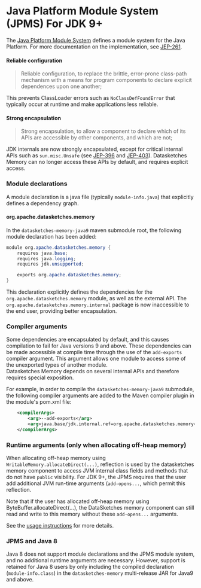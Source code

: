 <!--
    Licensed to the Apache Software Foundation (ASF) under one
    or more contributor license agreements.  See the NOTICE file
    distributed with this work for additional information
    regarding copyright ownership.  The ASF licenses this file
    to you under the Apache License, Version 2.0 (the
    "License"); you may not use this file except in compliance
    with the License.  You may obtain a copy of the License at

      http://www.apache.org/licenses/LICENSE-2.0

    Unless required by applicable law or agreed to in writing,
    software distributed under the License is distributed on an
    "AS IS" BASIS, WITHOUT WARRANTIES OR CONDITIONS OF ANY
    KIND, either express or implied.  See the License for the
    specific language governing permissions and limitations
    under the License.
-->

# Java Platform Module System (JPMS) For JDK 9+

The [Java Platform Module System](https://openjdk.java.net/projects/jigsaw/spec/) defines a module 
system for the Java Platform. For more documentation on the implementation, see 
[JEP-261](https://openjdk.java.net/jeps/261).

#### Reliable configuration 

> Reliable configuration, to replace the brittle, error-prone class-path mechanism with a means 
for program components 
> to declare explicit dependences upon one another;

This prevents ClassLoader errors such as `NoClassDefFoundError` that typically occur at runtime 
and make applications less reliable.

#### Strong encapsulation

> Strong encapsulation, to allow a component to declare which of its APIs are accessible by other 
components, and which are not;

JDK internals are now strongly encapsulated, except for critical internal APIs such as 
`sun.misc.Unsafe` (see [JEP-396](https://openjdk.java.net/jeps/396) and 
[JEP-403](https://openjdk.java.net/jeps/403)).
Datasketches Memory can no longer access these APIs by default, and requires explicit access.

### Module declarations

A module declaration is a java file (typically `module-info.java`) that explicitly defines a 
dependency graph.

#### org.apache.datasketches.memory

In the `datasketches-memory-java9` maven submodule root, the following module declaration has 
been added:

```java
module org.apache.datasketches.memory {
    requires java.base;
    requires java.logging;
    requires jdk.unsupported;

    exports org.apache.datasketches.memory;
}
```

This declaration explicitly defines the dependencies for the `org.apache.datasketches.memory` module, as well as the 
external API. The `org.apache.datasketches.memory.internal` package is now inaccessible to the end user, 
providing better encapsulation. 

### Compiler arguments

Some dependencies are encapsulated by default, and this causes compilation to fail for 
Java versions 9 and above.
These dependencies can be made accessible at compile time through the use of the 
`add-exports` compiler argument.
This argument allows one module to access some of the unexported types of another module.  
Datasketches Memory depends on several internal APIs and therefore requires special 
exposition.

For example, in order to compile the `datasketches-memory-java9` submodule, the following compiler 
arguments are added to the Maven compiler plugin in the module's pom.xml file:

```xml
    <compilerArgs>
        <arg>--add-exports</arg>
        <arg>java.base/jdk.internal.ref=org.apache.datasketches.memory</arg>
    </compilerArgs>
```

### Runtime arguments (only when allocating off-heap memory)

When allocating off-heap memory using `WritableMemory.allocateDirect(...)`, 
reflection is used by the datasketches memory component to access JVM internal class 
fields and methods that do not have `public` visibility.  For JDK 9+, the JPMS
requires that the user add additional JVM run-time arguments (`add-opens...`, which permit this reflection.

Note that if the user has allocated off-heap memory using ByteBuffer.allocateDirect(...),
the DataSketches memory component can still read and write to this memory without these `add-opens...` arguments.

See the [usage instructions](usage-instructions.md) for more details.

### JPMS and Java 8

Java 8 does not support module declarations and the JPMS module system, and no additional
runtime arguments are necessary.
However, support is retained for Java 8 users by only including the compiled declaration 
(`module-info.class`) in the `datasketches-memory` multi-release JAR for Java9 and above.
